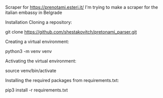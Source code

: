Scraper for https://prenotami.esteri.it/
I'm trying to make a scraper for the italian embassy in Belgrade

Installation
Cloning a repository:

git clone https://github.com/shestakovitch/pretonami_parser.git

Creating a virtual environment:

python3 -m venv venv

Activating the virtual environment:

source venv/bin/activate

Installing the required packages from requirements.txt﻿:

pip3 install -r requirements.txt
